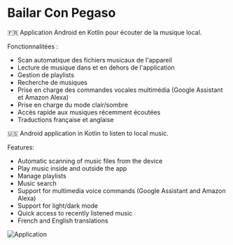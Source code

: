 # Bailar Con Pegaso

🇫🇷
Application Android en Kotlin pour écouter de la musique local.

Fonctionnalitées :
- Scan automatique des fichiers musicaux de l'appareil
- Lecture de musique dans et en dehors de l'application
- Gestion de playlists
- Recherche de musiques
- Prise en charge des commandes vocales multimédia (Google Assistant et Amazon Alexa)
- Prise en charge du mode clair/sombre
- Accès rapide aux musiques récemment écoutées
- Traductions française et anglaise

🇺🇸
Android application in Kotlin to listen to local music.

Features:
- Automatic scanning of music files from the device
- Play music inside and outside the app
- Manage playlists
- Music search
- Support for multimedia voice commands (Google Assistant and Amazon Alexa)
- Support for light/dark mode
- Quick access to recently listened music
- French and English translations

![Application](https://raw.githubusercontent.com/yoglrn/bailar/main/5.png)
